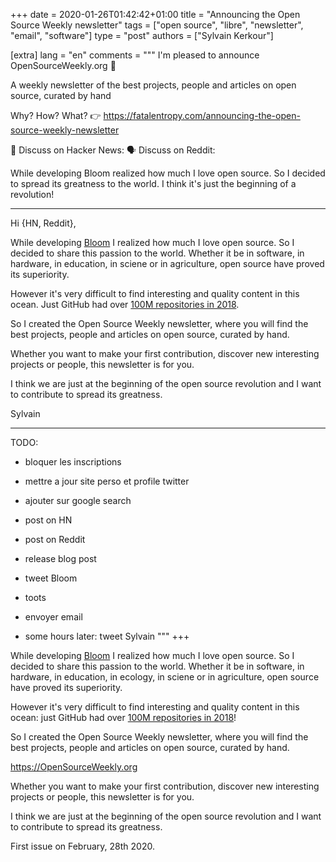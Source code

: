 +++
date = 2020-01-26T01:42:42+01:00
title = "Announcing the Open Source Weekly newsletter"
tags = ["open source", "libre", "newsletter", "email", "software"]
type = "post"
authors = ["Sylvain Kerkour"]

[extra]
lang = "en"
comments = """
I'm pleased to announce OpenSourceWeekly.org 🎉

A weekly newsletter of the best projects, people and articles on open source, curated by hand

Why? How? What? 👉 https://fatalentropy.com/announcing-the-open-source-weekly-newsletter

💬 Discuss on Hacker News:
🗣️ Discuss on Reddit:


While developing Bloom realized how much I love open source. So I decided to spread its greatness to the world. I think it's just the beginning of a revolution!


---------------------------

Hi {HN, Reddit},

While developing <a href="https://bloom.sh" target="_blank" rel="noopener">Bloom</a>
I realized how much I love open source. So I decided to share this passion to the world. Whether it be in software, in hardware, in education, in sciene or in agriculture, open source have proved its superiority.

However it's very difficult to find interesting and quality content in this ocean. Just GitHub had over
<a href="https://github.blog/2018-11-08-100m-repos/" target="_blank" rel="noopener">100M repositories in 2018</a>.


So I created the Open Source Weekly newsletter, where you will find the best projects, people and articles on open source, curated by hand.

Whether you want to make your first contribution, discover new interesting projects or people, this newsletter is for you.

I think we are just at the beginning of the open source revolution and I want to contribute to spread its greatness.


Sylvain


---------------------------

TODO:
* bloquer les inscriptions
* mettre a jour site perso et profile twitter
* ajouter sur google search
* post on HN
* post on Reddit
* release blog post
* tweet Bloom
* toots
* envoyer email

* some hours later: tweet Sylvain
"""
+++


While developing <a href="https://bloom.sh" target="_blank" rel="noopener">Bloom</a>
I realized how much I love open source. So I decided to share this passion to the world. Whether it be in software, in hardware, in education, in ecology, in sciene or in agriculture, open source have proved its superiority.

However it's very difficult to find interesting and quality content in this ocean: just GitHub had over
<a href="https://github.blog/2018-11-08-100m-repos/" target="_blank" rel="noopener">100M repositories in 2018</a>!


So I created the Open Source Weekly newsletter, where you will find the best projects, people and articles on open source, curated by hand.

<div class="text-center mb-5 mt-5">
  <a href="https://opensourceweekly.org" target="_blank" rel="noopener">https://OpenSourceWeekly.org</a>
  <!-- <small class="form-text text-muted">We hate spam even more than you do.
        We'll never share your email and you can unsubscribe at anytime.</small> -->
</div>

Whether you want to make your first contribution, discover new interesting projects or people, this newsletter is for you.

I think we are just at the beginning of the open source revolution and I want to contribute to spread its greatness.


First issue on February, 28th 2020.

